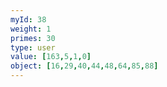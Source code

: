 ```yaml
---
myId: 38
weight: 1
primes: 30
type: user
value: [163,5,1,0]
object: [16,29,40,44,48,64,85,88]
---
```

